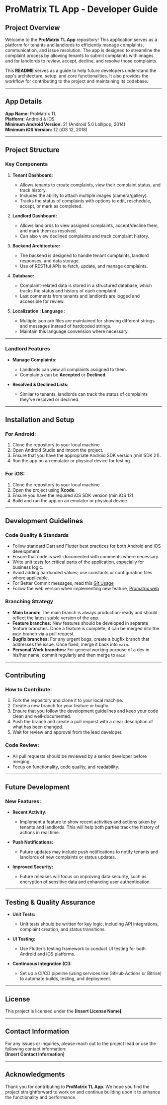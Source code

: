 # **ProMatrix TL App - Developer Guide**

## **Project Overview**

Welcome to the **ProMatrix TL App** repository! This application serves as a platform for tenants and landlords to efficiently manage complaints, communication, and issue resolution. The app is designed to streamline the complaint process by allowing tenants to submit complaints with images and for landlords to review, accept, decline, and resolve those complaints.

This **README** serves as a guide to help future developers understand the app's architecture, setup, and core functionalities. It also provides the workflow for contributing to the project and maintaining its codebase.

---

## **App Details**

**App Name:** ProMatrix TL  
**Platform:** Android & iOS  
**Minimum Android Version:** 21 (Android 5.0 Lollipop, 2014)  
**Minimum iOS Version:** 12 (iOS 12, 2018)  

---

## **Project Structure**

### **Key Components**
1. **Tenant Dashboard:**
   - Allows tenants to create complaints, view their complaint status, and track history.
   - Includes the ability to attach multiple images (camera/gallery).
   - Tracks the status of complaints with options to edit, reschedule, accept, or mark as completed.

2. **Landlord Dashboard:**
   - Allows landlords to view assigned complaints, accept/decline them, and mark them as resolved.
   - Can also view declined complaints and track complaint history.

3. **Backend Architecture:**
   - The backend is designed to handle tenant complaints, landlord responses, and data storage.
   - Use of RESTful APIs to fetch, update, and manage complaints.
   
4. **Database:**
   - Complaint-related data is stored in a structured database, which tracks the status and history of each complaint.
   - Last comments from tenants and landlords are logged and accessible for review.

4. **Localization : Language :**
   - Multiple json arb files are maintained for showing different strings and messages instead of hardcoded strings.
   - Maintain this language convension where necessary.
---


### **Landlord Features**
- **Manage Complaints:**
   - Landlords can view all complaints assigned to them.
   - Complaints can be **Accepted** or **Declined**.

- **Resolved & Declined Lists:**
   - Similar to tenants, landlords can track the status of complaints they’ve resolved or declined.

---

## **Installation and Setup**

### **For Android:**
1. Clone the repository to your local machine.
2. Open Android Studio and import the project.
3. Ensure that you have the appropriate Android SDK version (min SDK 21).
4. Run the app on an emulator or physical device for testing.

### **For iOS:**
1. Clone the repository to your local machine.
2. Open the project using **Xcode**.
3. Ensure you have the required iOS SDK version (min iOS 12).
4. Build and run the app on an emulator or physical device.

---

## **Development Guidelines**

### **Code Quality & Standards**
- Follow standard Dart and Flutter best practices for both Android and iOS development.
- Ensure that code is well-documented with comments where necessary.
- Write unit tests for critical parts of the application, especially for business logic.
- Avoid adding hardcoded values; use constants or configuration files where applicable.
- For Better Commit messages, read this [Git Usage](https://mumin-ahmod.medium.com/git-conventions-the-developers-guide-to-writing-better-commits-and-workflows-840b5e3b830d)
- Follow the web version when implementing new feature, [Promatrix web](http://application.promatrix.com.tr/)

### **Branching Strategy**
- **Main branch:** The main branch is always production-ready and should reflect the latest stable version of the app.
- **Feature branches:** New features should be developed in separate feature branches. Once a feature is complete, it can be merged into the `main` branch via a pull request.
- **Bugfix branches:** For any urgent bugs, create a bugfix branch that addresses the issue. Once fixed, merge it back into `main`.
- **Personal Work branches:** For general working purpose of a dev in his/her name, commit regularly and then merge to `main`.

---

## **Contributing**

### **How to Contribute:**
1. Fork the repository and clone it to your local machine.
2. Create a new branch for your feature or bugfix.
3. Ensure that you follow the development guidelines and keep your code clean and well-documented.
4. Push the branch and create a pull request with a clear description of what has been changed.
5. Wait for review and approval from the lead developer.

### **Code Review:**
- All pull requests should be reviewed by a senior developer before merging.
- Focus on functionality, code quality, and readability.

---

## **Future Development**

### **New Features:**
- **Recent Activity:**  
   - Implement a feature to show recent activities and actions taken by tenants and landlords. This will help both parties track the history of actions in real time.

- **Push Notifications:**  
   - Future updates may include push notifications to notify tenants and landlords of new complaints or status updates.

- **Improved Security:**  
   - Future releases will focus on improving data security, such as encryption of sensitive data and enhancing user authentication.

---

## **Testing & Quality Assurance**

- **Unit Tests:**  
   - Unit tests should be written for key logic, including API integrations, complaint creation, and status transitions.
   
- **UI Testing:**  
   - Use Flutter’s testing framework to conduct UI testing for both Android and iOS platforms.

- **Continuous Integration (CI):**  
   - Set up a CI/CD pipeline (using services like GitHub Actions or Bitrise) to automate builds, testing, and deployment.

---

## **License**

This project is licensed under the **[Insert License Name]**.

---

## **Contact Information**

For any issues or inquiries, please reach out to the project lead or use the following contact information:  
**[Insert Contact Information]**

---

## **Acknowledgments**

Thank you for contributing to **ProMatrix TL App**. We hope you find the project straightforward to work on and continue building upon it to enhance the functionality and performance.

